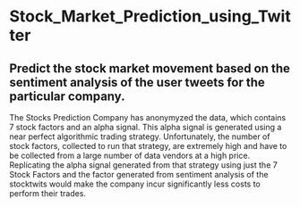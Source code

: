 # Stock_Market_Prediction_using_Twitter 
## Predict the stock market movement based on the sentiment analysis of the user tweets for the particular company.
The Stocks Prediction Company has anonymyzed the data, which contains 7 stock factors and an alpha signal. This alpha signal is generated using a near perfect algorithmic trading strategy. Unfortunately, the number of stock factors, collected to run that strategy, are extremely high and have to be collected from a large number of data vendors at a high price. Replicating the alpha signal generated from that strategy using just the 7 Stock Factors and the factor generated from sentiment analysis of the stocktwits would make the company incur significantly less costs to perform their trades.
